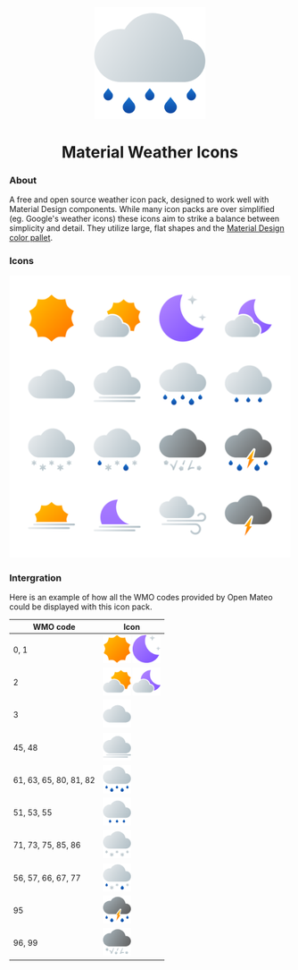 <div align="center">
  <img width="200" height="200" src="Icons/rain_day_night.svg">
  <h1>Material Weather Icons</h1>
</div>

### About
A free and open source weather icon pack, designed to work well with Material Design components. While many icon packs are over simplified (eg. Google's weather icons) these icons aim to strike a balance between simplicity and detail. They utilize large, flat shapes and the [Material Design color pallet](https://htmlcolorcodes.com/color-chart/material-design-color-chart/).

### Icons

<img src="Weather icons.svg">

### Intergration

Here is an example of how all the WMO codes provided by Open Mateo could be displayed with this icon pack.

|  WMO code | Icon |
| ------------- | ------------- |
| 0, 1 | <img width="50" height="50" src="Icons/clear_day.svg">  <img width="50" height="50" src="Icons/clear_night.svg"> |
| 2 | <img width="50" height="50" src="Icons/partly_cloudy_day.svg"> <img width="50" height="50" src="Icons/partly_cloudy_night.svg"> |
| 3 | <img width="50" height="50" src="Icons/cloudy_day_night.svg"> |
| 45, 48 | <img width="50" height="50" src="Icons/fog_day_night.svg"> |
| 61, 63, 65, 80, 81, 82 | <img width="50" height="50" src="Icons/rain_day_night.svg"> |
| 51, 53, 55 | <img width="50" height="50" src="Icons/drizzle_day_night.svg"> |
| 71, 73, 75, 85, 86 | <img width="50" height="50" src="Icons/snow_day_night.svg"> |
| 56, 57, 66, 67, 77 | <img width="50" height="50" src="Icons/sleet_day_night.svg"> |
| 95 | <img width="50" height="50" src="Icons/thunderstorm_day_night.svg"> |
| 96, 99 | <img width="50" height="50" src="Icons/hail_day_night.svg"> |
